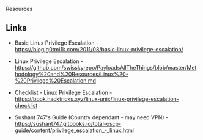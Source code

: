 Resources 

## Links 
* Basic Linux Privilege Escalation - https://blog.g0tmi1k.com/2011/08/basic-linux-privilege-escalation/

* Linux Privilege Escalation - https://github.com/swisskyrepo/PayloadsAllTheThings/blob/master/Methodology%20and%20Resources/Linux%20-%20Privilege%20Escalation.md

* Checklist - Linux Privilege Escalation - https://book.hacktricks.xyz/linux-unix/linux-privilege-escalation-checklist

* Sushant 747's Guide (Country dependant - may need VPN) - https://sushant747.gitbooks.io/total-oscp-guide/content/privilege_escalation_-_linux.html